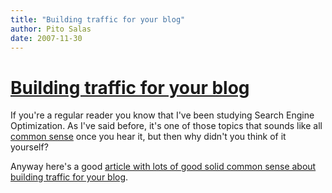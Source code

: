 ```yaml
---
title: "Building traffic for your blog"
author: Pito Salas
date: 2007-11-30
---
```

# [Building traffic for your blog](None)




If you're a regular reader you know that I've been studying Search Engine
Optimization. As I've said before, it's one of those topics that sounds like
all [common sense](</2007/08/01/why-i-now-have-an-email-signature/> "Common
sense is not so common!") once you hear it, but then why didn't you think of
it yourself?

Anyway here's a good [article with lots of good solid common sense about
building traffic for your blog](<http://www.seobook.com/bloggers>).


